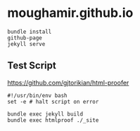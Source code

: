 # moughamir.github.io
```
bundle install
github-page
jekyll serve
```

## Test Script
https://github.com/gjtorikian/html-proofer

```
#!/usr/bin/env bash
set -e # halt script on error

bundle exec jekyll build
bundle exec htmlproof ./_site
```